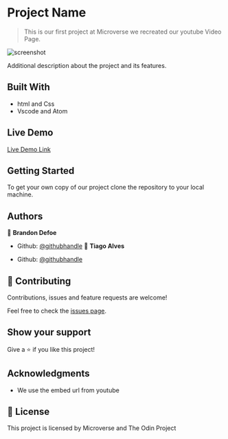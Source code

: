 # Project Name

> This is our first project at Microverse we recreated our youtube Video Page.

![screenshot](image/screenshot.png)

Additional description about the project and its features.

## Built With

- html and Css
- Vscode and Atom

## Live Demo

[Live Demo Link](https://rawcdn.githack.com/tiagoes/youtubeProject/fbb2380aa175fafb814c3db576f7ff083ffacdd7/index.html)


## Getting Started

To get your own copy of our project clone the repository to your local machine.



## Authors

👤 **Brandon Defoe**

- Github: [@githubhandle](https://github.com/defoebrand)
👤 **Tiago Alves**

- Github: [@githubhandle](https://github.com/tiagoes)


## 🤝 Contributing

Contributions, issues and feature requests are welcome!

Feel free to check the [issues page](issues/).

## Show your support

Give a ⭐️ if you like this project!

## Acknowledgments

- We use the embed url from youtube

## 📝 License

This project is licensed by Microverse and The Odin Project
